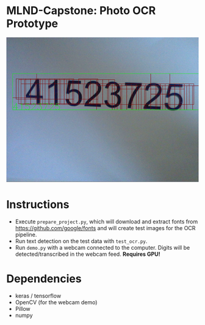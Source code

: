 # MLND-Capstone: Photo OCR Prototype
![](https://raw.githubusercontent.com/WolfgangSteiner/MLND-Capstone/master/latex/fig/screenshots/03e8512f-35b8-4446-bc66-e0034f329101.png)

# Instructions
* Execute `prepare_project.py`, which will download and extract fonts from https://github.com/google/fonts and will create
test images for the OCR pipeline.
* Run text detection on the test data with `test_ocr.py`.
* Run `demo.py` with a webcam connected to the computer. Digits will be detected/transcribed in the webcam feed. **Requires GPU!**

# Dependencies
* keras / tensorflow
* OpenCV (for the webcam demo)
* Pillow
* numpy
